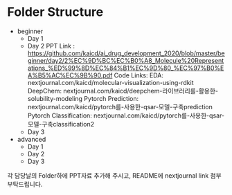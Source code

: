 # Folder Structure
- beginner
  - Day 1
  - Day 2 
   PPT Link : https://github.com/kaicd/ai_drug_development_2020/blob/master/beginner/day2/2%EC%9D%BC%EC%B0%A8_Molecule%20Representations_%ED%99%8D%EC%84%B1%EC%9D%80_%EC%97%B0%EA%B5%AC%EC%9B%90.pdf
   Code Links:
   EDA: nextjournal.com/kaicd/molecular-visualization-using-rdkit
   DeepChem: nextjournal.com/kaicd/deepchem-라이브러리를-활용한-solubility-modeling
   Pytorch Prediction: nextjournal.com/kaicd/pytorch를-사용한-qsar-모델-구축prediction
   Pytorch Classification: nextjournal.com/kaicd/pytorch를-사용한-qsar-모델-구축classification2
  - Day 3
- advanced
  - Day 1
  - Day 2
  - Day 3

각 담당날의 Folder하에 PPT자료 추가해 주시고, README에 nextjournal link 첨부 부탁드립니다. 
